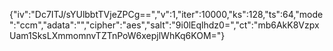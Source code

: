 {"iv":"Dc7ITJ/sYUlbbtTVjeZPCg==","v":1,"iter":10000,"ks":128,"ts":64,"mode":"ccm","adata":"","cipher":"aes","salt":"9i0lEqlhdz0=","ct":"mb6AkK8VzpxUam1SksLXmmomnvTZTnPoW6xepjlWhKq6KOM="}
